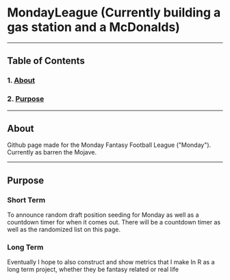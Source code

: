 # MondayLeague (Currently building a gas station and a McDonalds)
---
## Table of Contents 
### 1. [About](#About)
### 2. [Purpose](#Purpose)

---
## About 
Github page made for the Monday Fantasy Football League ("Monday"). Currently as barren the Mojave.

---

## Purpose
### Short Term
To announce random draft position seeding for Monday as well as a countdown timer for when it comes out. There will be a countdown timer as well as the randomized list on this page. 
### Long Term
Eventually I hope to also construct and show metrics that I make In R as a long term project, whether they be fantasy related or real life  

